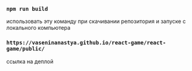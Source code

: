 ### `npm run build`

использовать эту команду при скачивании репозитория и запуске с локального компьютера 

### `https://vaseninanastya.github.io/react-game/react-game/public/`

ссылка на деплой